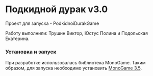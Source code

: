 # Подкидной дурак v3.0

Проект для запуска - PodkidnoiDurakGame

Работу выполнили: Трушин Виктор, Юстус Полина и Подольская Екатерина.

### Установка и запуск

При разработке использовалась библиотека MonoGame.
Таким образом, для запуска необходимо установить [MonoGame 3.5](http://www.monogame.net/downloads/).

